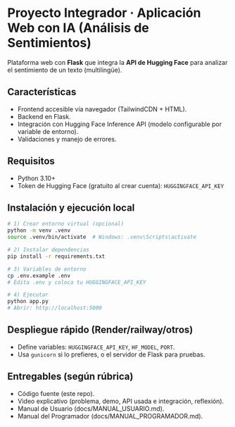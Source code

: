 
# Proyecto Integrador · Aplicación Web con IA (Análisis de Sentimientos)

Plataforma web con **Flask** que integra la **API de Hugging Face** para analizar el sentimiento de un texto (multilingüe).

## Características
- Frontend accesible vía navegador (TailwindCDN + HTML).
- Backend en Flask.
- Integración con Hugging Face Inference API (modelo configurable por variable de entorno).
- Validaciones y manejo de errores.

## Requisitos
- Python 3.10+
- Token de Hugging Face (gratuito al crear cuenta): `HUGGINGFACE_API_KEY`

## Instalación y ejecución local
```bash
# 1) Crear entorno virtual (opcional)
python -m venv .venv
source .venv/bin/activate  # Windows: .venv\Scripts\activate

# 2) Instalar dependencias
pip install -r requirements.txt

# 3) Variables de entorno
cp .env.example .env
# Edita .env y coloca tu HUGGINGFACE_API_KEY

# 4) Ejecutar
python app.py
# Abrir: http://localhost:5000
```

## Despliegue rápido (Render/railway/otros)
- Define variables: `HUGGINGFACE_API_KEY`, `HF_MODEL`, `PORT`.
- Usa `gunicorn` si lo prefieres, o el servidor de Flask para pruebas.

## Entregables (según rúbrica)
- Código fuente (este repo).
- Video explicativo (problema, demo, API usada e integración, reflexión).
- Manual de Usuario (docs/MANUAL_USUARIO.md).
- Manual del Programador (docs/MANUAL_PROGRAMADOR.md).
